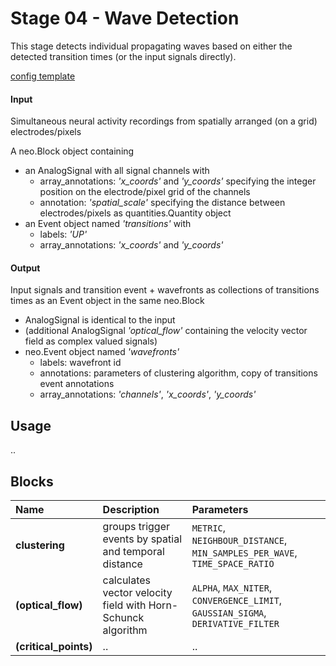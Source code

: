# Stage 04 - Wave Detection
This stage detects individual propagating waves based on either the detected transition times (or the input signals directly).

[config template](configs/config_template.yaml)

#### Input
Simultaneous neural activity recordings from spatially arranged (on a grid) electrodes/pixels

A neo.Block object containing
* an AnalogSignal with all signal channels with
    * array_annotations: _'x_coords'_ and _'y_coords'_ specifying the integer position on the electrode/pixel grid of the channels
    * annotation: _'spatial_scale'_ specifying the distance between electrodes/pixels as quantities.Quantity object
* an Event object named _'transitions'_ with
    * labels: _'UP'_
    * array_annotations: _'x_coords'_ and _'y_coords'_

#### Output
Input signals and transition event + wavefronts as collections of transitions times as an Event object in the same neo.Block

* AnalogSignal is identical to the input
* (additional AnalogSignal _'optical_flow'_ containing the velocity vector field as complex valued signals)
* neo.Event object named _'wavefronts'_
    * labels: wavefront id
    * annotations: parameters of clustering algorithm, copy of transitions event annotations
    * array_annotations: _'channels'_, _'x_coords'_, _'y_coords'_

## Usage
..

## Blocks
|Name | Description | Parameters |
|:----|:------------|:-----------|
|__clustering__|groups trigger events by spatial and temporal distance|`METRIC`, `NEIGHBOUR_DISTANCE`, `MIN_SAMPLES_PER_WAVE`, `TIME_SPACE_RATIO`|
|__(optical_flow)__|calculates vector velocity field with Horn-Schunck algorithm|`ALPHA`, `MAX_NITER`, `CONVERGENCE_LIMIT`, `GAUSSIAN_SIGMA`, `DERIVATIVE_FILTER`|
|__(critical_points)__|..|..|
